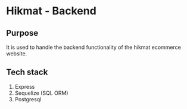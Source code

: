 # Hikmat - Backend

## Purpose
It is used to handle the backend functionality of the hikmat ecommerce website.

## Tech stack
1. Express
2. Sequelize (SQL ORM)
3. Postgresql


